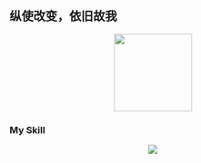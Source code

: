 ## 纵使改变，依旧故我

<div align="center"> <img height="137px" src="https://github-readme-stats.vercel.app/api?username=ZenCoder-art&hide_title=true&hide_border=true&show_icons=trueline_height=21&text_color=000&icon_color=000&bg_color=0,ea6161,ffc64d,fffc4d,52fa5a&theme=graywhite" /> </div>

### My Skill

<div align="center"> <img src="https://github-readme-stats.vercel.app/api/top-langs/?username=ZenCoder-art&hide_title=true&hide_border=true&layout=compact&langs_count=6&text_color=000&icon_color=fff&bg_color=0,52fa5a,4dfcff,c64dff&theme=graywhite" /> </div>
